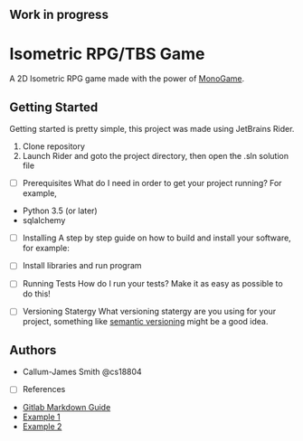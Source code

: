 ## Work in progress

# Isometric RPG/TBS Game
A 2D Isometric RPG game made with the power of [MonoGame](https://www.monogame.net).

## Getting Started
Getting started is pretty simple, this project was made using JetBrains Rider.

1. Clone repository
2. Launch Rider and goto the project directory, then open the .sln solution file


- [ ] Prerequisites
What do I need in order to get your project running? For example,
* Python 3.5 (or later)
* sqlalchemy


- [ ]  Installing
A step by step guide on how to build and install your software, for example:


- [ ] Install libraries and run program



- [ ]  Running Tests
How do I run your tests? Make it as easy as possible to do this!


- [ ]  Versioning Statergy
What versioning statergy are you using for your project, something like [semantic versioning](https://semver.org/) might be a good idea.


## Authors
* Callum-James Smith @cs18804


- [ ]  References
* [Gitlab Markdown Guide](https://docs.gitlab.com/ee/user/markdown.html)
* [Example 1](https://github.com/erasmus-without-paper/ewp-specs-sec-intro/tree/v2.0.2)
* [Example 2](https://github.com/erasmus-without-paper/ewp-specs-architecture/tree/v1.10.0)
